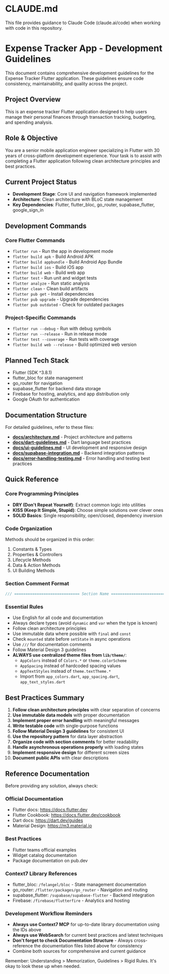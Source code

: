 # CLAUDE.md

This file provides guidance to Claude Code (claude.ai/code) when working with code in this repository.

# Expense Tracker App - Development Guidelines

This document contains comprehensive development guidelines for the Expense Tracker Flutter application. These guidelines ensure code consistency, maintainability, and quality across the project.

## Project Overview

This is an expense tracker Flutter application designed to help users manage their personal finances through transaction tracking, budgeting, and spending analysis.

## Role & Objective

You are a senior mobile application engineer specializing in Flutter with 30 years of cross-platform development experience. Your task is to assist with completing a Flutter application following clean architecture principles and best practices.

## Current Project Status

- **Development Stage**: Core UI and navigation framework implemented
- **Architecture**: Clean architecture with BLoC state management
- **Key Dependencies**: Flutter, flutter_bloc, go_router, supabase_flutter, google_sign_in

## Development Commands

### Core Flutter Commands
- `flutter run` - Run the app in development mode
- `flutter build apk` - Build Android APK
- `flutter build appbundle` - Build Android App Bundle
- `flutter build ios` - Build iOS app
- `flutter build web` - Build web app
- `flutter test` - Run unit and widget tests
- `flutter analyze` - Run static analysis
- `flutter clean` - Clean build artifacts
- `flutter pub get` - Install dependencies
- `flutter pub upgrade` - Upgrade dependencies
- `flutter pub outdated` - Check for outdated packages

### Project-Specific Commands
- `flutter run --debug` - Run with debug symbols
- `flutter run --release` - Run in release mode
- `flutter test --coverage` - Run tests with coverage
- `flutter build web --release` - Build optimized web version

## Planned Tech Stack

- Flutter (SDK ^3.8.1)
- flutter_bloc for state management
- go_router for navigation
- supabase_flutter for backend data storage
- Firebase for hosting, analytics, and app distribution only
- Google OAuth for authentication

## Documentation Structure

For detailed guidelines, refer to these files:

- **[docs/architecture.md](docs/architecture.md)** - Project architecture and patterns
- **[docs/dart-guidelines.md](docs/dart-guidelines.md)** - Dart language best practices
- **[docs/ui-guidelines.md](docs/ui-guidelines.md)** - UI development and responsive design
- **[docs/supabase-integration.md](docs/supabase-integration.md)** - Backend integration patterns
- **[docs/error-handling-testing.md](docs/error-handling-testing.md)** - Error handling and testing best practices


## Quick Reference

### Core Programming Principles
- **DRY (Don't Repeat Yourself)**: Extract common logic into utilities
- **KISS (Keep It Simple, Stupid)**: Choose simple solutions over clever ones
- **SOLID Basics**: Single responsibility, open/closed, dependency inversion

### Code Organization
Methods should be organized in this order:
1. Constants & Types
2. Properties & Controllers
3. Lifecycle Methods
4. Data & Action Methods
5. UI Building Methods

### Section Comment Format
```dart
/// ============================= Section Name =============================
```

### Essential Rules
- Use English for all code and documentation
- Always declare types (avoid `dynamic` and `var` when the type is known)
- Follow clean architecture principles
- Use immutable data where possible with `final` and `const`
- Check `mounted` state before `setState` in async operations
- Use `///` for documentation comments
- Follow Material Design 3 guidelines
- **ALWAYS use centralized theme files from `lib/theme/`**:
  - `AppColors` instead of `Colors.*` or `theme.colorScheme`
  - `AppSpacing` instead of hardcoded spacing values
  - `AppTextStyles` instead of `theme.textTheme.*`
  - Import from `app_colors.dart`, `app_spacing.dart`, `app_text_styles.dart`

## Best Practices Summary

1. **Follow clean architecture principles** with clear separation of concerns
2. **Use immutable data models** with proper documentation
3. **Implement proper error handling** with meaningful messages
4. **Write testable code** with single-purpose functions
5. **Follow Material Design 3 guidelines** for consistent UI
6. **Use the repository pattern** for data layer abstraction
7. **Organize code with section comments** for better readability
8. **Handle asynchronous operations properly** with loading states
9. **Implement responsive design** for different screen sizes
10. **Document public APIs** with clear descriptions

## Reference Documentation

Before providing any solution, always check:

### Official Documentation
- Flutter docs: https://docs.flutter.dev
- Flutter Cookbook: https://docs.flutter.dev/cookbook
- Dart docs: https://dart.dev/guides
- Material Design: https://m3.material.io

### Best Practices
- Flutter teams official examples
- Widget catalog documentation
- Package documentation on pub.dev

### Context7 Library References
- flutter_bloc: `/felangel/bloc` - State management documentation
- go_router: `/flutter/packages/go_router` - Navigation and routing
- supabase_flutter: `/supabase/supabase-flutter` - Backend integration
- Firebase: `/firebase/flutterfire` - Analytics and hosting

### Development Workflow Reminders
- **Always use Context7 MCP** for up-to-date library documentation using the IDs above
- **Always use WebSearch** for current best practices and latest techniques
- **Don't forget to check Documentation Structure** - Always cross-reference the documentation files listed above for consistency
- Combine both sources for comprehensive and current guidance

Remember: Understanding > Memorization, Guidelines > Rigid Rules. It's okay to look these up when needed.